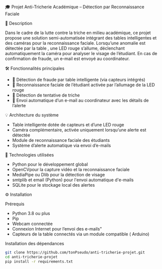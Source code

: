  🎓 Projet Anti-Tricherie Académique – Détection par Reconnaissance Faciale

 📌 Description

Dans le cadre de la lutte contre la triche en milieu académique, ce projet propose une solution semi-automatisée intégrant des tables intelligentes et des caméras pour la reconnaissance faciale. Lorsqu’une anomalie est détectée par la table , une LED rouge s’allume, déclenchant automatiquement la caméra pour analyser le visage de l’étudiant. En cas de confirmation de fraude, un e-mail est envoyé au coordinateur.

 🛠 Fonctionnalités principales

- 🔴 Détection de fraude par table intelligente (via capteurs intégrés)
- 📸 Reconnaissance faciale de l’étudiant activée par l’allumage de la LED rouge
- 🚨 Détection de tentative de triche 
- 📧 Envoi automatique d’un e-mail au coordinateur avec les détails de l’alerte

💡 Architecture du système

- Table intelligente dotée de capteurs et d’une LED rouge
- Caméra complémentaire, activée uniquement lorsqu’une alerte est détectée
- Module de reconnaissance faciale des étudiants
- Système d’alerte automatique via envoi d’e-mails

🧠 Technologies utilisées

- Python pour le développement global
- OpenCVpour la capture vidéo et la reconnaissance faciale
- MediaPipe ou Dlib pour la détection de visage
- smtplib et email (Python) pour l'envoi automatique d'e-mails
- SQLite pour le stockage local des alertes

⚙️ Installation

Prérequis
- Python 3.8 ou plus
- Pip
- Webcam connectée
- Connexion Internet pour l’envoi des e-mails"
- Capteurs de la table connectés via un module compatible ( Arduino)

 Installation des dépendances
```bash
git clone https://github.com/tonPseudo/anti-tricherie-projet.git
cd anti-tricherie-projet
pip install -r requirements.txt
